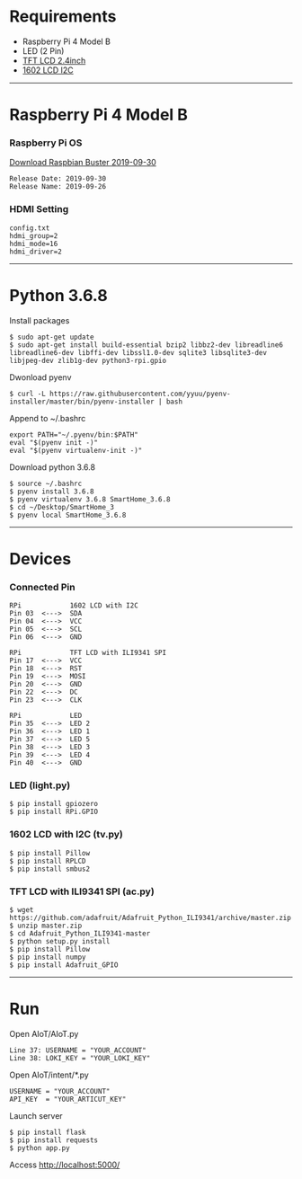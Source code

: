 # Requirements

- Raspberry Pi 4 Model B
- LED (2 Pin)
- [TFT LCD 2.4inch](https://github.com/adafruit/Adafruit_Python_ILI9341)
- [1602 LCD I2C](https://github.com/adafruit/Adafruit_CircuitPython_RGB_Display)

---

# Raspberry Pi 4 Model B

### Raspberry Pi OS

[Download Raspbian Buster 2019-09-30](https://downloads.raspberrypi.org/raspbian/images/raspbian-2019-09-30/2019-09-26-raspbian-buster.zip)

```
Release Date: 2019-09-30
Release Name: 2019-09-26
```

### HDMI Setting

```
config.txt
hdmi_group=2
hdmi_mode=16
hdmi_driver=2
```

---

# Python 3.6.8

Install packages

```
$ sudo apt-get update
$ sudo apt-get install build-essential bzip2 libbz2-dev libreadline6 libreadline6-dev libffi-dev libssl1.0-dev sqlite3 libsqlite3-dev libjpeg-dev zlib1g-dev python3-rpi.gpio
```

Dwonload pyenv

```
$ curl -L https://raw.githubusercontent.com/yyuu/pyenv-installer/master/bin/pyenv-installer | bash
```

Append to ~/.bashrc

```
export PATH="~/.pyenv/bin:$PATH"
eval "$(pyenv init -)"
eval "$(pyenv virtualenv-init -)"
```

Download python 3.6.8

```
$ source ~/.bashrc
$ pyenv install 3.6.8
$ pyenv virtualenv 3.6.8 SmartHome_3.6.8
$ cd ~/Desktop/SmartHome_3
$ pyenv local SmartHome_3.6.8
```

---

# Devices

### Connected Pin

```
RPi            1602 LCD with I2C
Pin 03  <--->  SDA
Pin 04  <--->  VCC
Pin 05  <--->  SCL
Pin 06  <--->  GND

RPi            TFT LCD with ILI9341 SPI
Pin 17  <--->  VCC
Pin 18  <--->  RST
Pin 19  <--->  MOSI
Pin 20  <--->  GND
Pin 22  <--->  DC
Pin 23  <--->  CLK

RPi            LED
Pin 35  <--->  LED 2
Pin 36  <--->  LED 1
Pin 37  <--->  LED 5
Pin 38  <--->  LED 3
Pin 39  <--->  LED 4
Pin 40  <--->  GND
```

### LED (light.py)

```
$ pip install gpiozero
$ pip install RPi.GPIO
```

### 1602 LCD with I2C (tv.py)

```
$ pip install Pillow
$ pip install RPLCD
$ pip install smbus2
```

### TFT LCD with ILI9341 SPI (ac.py)

```
$ wget https://github.com/adafruit/Adafruit_Python_ILI9341/archive/master.zip
$ unzip master.zip
$ cd Adafruit_Python_ILI9341-master
$ python setup.py install
$ pip install Pillow
$ pip install numpy
$ pip install Adafruit_GPIO
```

---

# Run

Open AIoT/AIoT.py

```
Line 37: USERNAME = "YOUR_ACCOUNT"
Line 38: LOKI_KEY = "YOUR_LOKI_KEY"
```

Open AIoT/intent/*.py

```
USERNAME = "YOUR_ACCOUNT"
API_KEY  = "YOUR_ARTICUT_KEY"
```

Launch server

```
$ pip install flask
$ pip install requests
$ python app.py
```

Access [http://localhost:5000/](http://localhost:5000/)